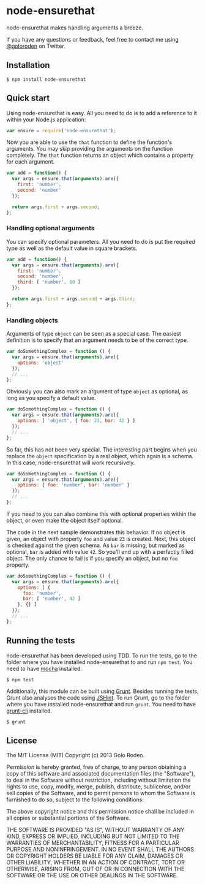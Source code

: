 # node-ensurethat

node-ensurethat makes handling arguments a breeze.

If you have any questions or feedback, feel free to contact me using [@goloroden](https://twitter.com/goloroden) on Twitter.

## Installation

    $ npm install node-ensurethat

## Quick start

Using node-ensurethat is easy. All you need to do is to add a reference to it within your Node.js application:

```javascript
var ensure = require('node-ensurethat');
```

Now you are able to use the `that` function to define the function's arguments. You may skip providing the arguments on the function completely. The `that` function returns an object which contains a property for each argument.

```javascript
var add = function() {
  var args = ensure.that(arguments).are({
    first: 'number',
    second: 'number'
  });

  return args.first + args.second;
};
```

### Handling optional arguments

You can specify optional parameters. All you need to do is put the required type as well as the default value in square brackets.

```javascript
var add = function() {
  var args = ensure.that(arguments).are({
    first: 'number',
    second: 'number',
    third: [ 'number', 10 ]
  });

  return args.first + args.second + args.third;
};
```

### Handling objects

Arguments of type `object` can be seen as a special case. The easiest definition is to specify that an argument needs to be of the correct type.

```javascript
var doSomethingComplex = function () {
  var args = ensure.that(arguments).are({
    options: 'object'
  });
  // ...
};
```

Obviously you can also mark an argument of type `object` as optional, as long as you specify a default value.

```javascript
var doSomethingComplex = function () {
  var args = ensure.that(arguments).are({
    options: [ 'object', { foo: 23, bar: 42 } ]
  });
  // ...
};
```

So far, this has not been very special. The interesting part begins when you replace the `object` specification by a real object, which again is a schema. In this case, node-ensurethat will work recursively.

```javascript
var doSomethingComplex = function () {
  var args = ensure.that(arguments).are({
    options: { foo: 'number', bar: 'number' }
  });
  // ...
};
```

If you need to you can also combine this with optional properties within the object, or even make the object itself optional.

The code in the next sample demonstrates this behavior. If no object is given, an object with property `foo` and value `23` is created. Next, this object is checked against the given schema. As `bar` is missing, but marked as optional, `bar` is added with value `42`. So you'll end up with a perfectly filled object. The only chance to fail is if you specify an object, but no `foo` property.

```javascript
var doSomethingComplex = function () {
  var args = ensure.that(arguments).are({
    options: [ {
      foo: 'number',
      bar: [ 'number', 42 ]
    }, {} ]
  });
  // ...
};
```

## Running the tests

node-ensurethat has been developed using TDD. To run the tests, go to the folder where you have installed node-ensurethat to and run `npm test`. You need to have [mocha](https://github.com/visionmedia/mocha) installed.

    $ npm test

Additionally, this module can be built using [Grunt](http://gruntjs.com/). Besides running the tests, Grunt also analyses the code using [JSHint](http://www.jshint.com/). To run Grunt, go to the folder where you have installed node-ensurethat and run `grunt`. You need to have [grunt-cli](https://github.com/gruntjs/grunt-cli) installed.

    $ grunt

## License

The MIT License (MIT)
Copyright (c) 2013 Golo Roden.
 
Permission is hereby granted, free of charge, to any person obtaining a copy of this software and associated documentation files (the "Software"), to deal in the Software without restriction, including without limitation the rights to use, copy, modify, merge, publish, distribute, sublicense, and/or sell copies of the Software, and to permit persons to whom the Software is furnished to do so, subject to the following conditions:
 
The above copyright notice and this permission notice shall be included in all copies or substantial portions of the Software.
 
THE SOFTWARE IS PROVIDED "AS IS", WITHOUT WARRANTY OF ANY KIND, EXPRESS OR IMPLIED, INCLUDING BUT NOT LIMITED TO THE WARRANTIES OF MERCHANTABILITY, FITNESS FOR A PARTICULAR PURPOSE AND NONINFRINGEMENT. IN NO EVENT SHALL THE AUTHORS OR COPYRIGHT HOLDERS BE LIABLE FOR ANY CLAIM, DAMAGES OR OTHER LIABILITY, WHETHER IN AN ACTION OF CONTRACT, TORT OR OTHERWISE, ARISING FROM, OUT OF OR IN CONNECTION WITH THE SOFTWARE OR THE USE OR OTHER DEALINGS IN THE SOFTWARE.